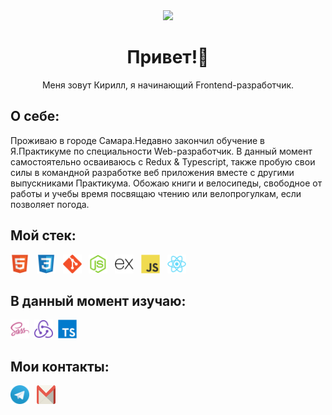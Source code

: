 <div align=center>
  <img src="https://media.giphy.com/media/MeJgB3yMMwIaHmKD4z/giphy.gif" width="200">
  <h1> 
    Привет!👋
  </h1>
  <p>Меня зовут Кирилл, я начинающий Frontend-разработчик.</p>
</div>

## О себе:

<div>
  <p>  Проживаю в городе Самара.Недавно закончил обучение в Я.Практикуме по специальности Web-разработчик. В данный момент самостоятельно осваиваюсь с Redux & Typescript, также пробую свои силы в командной разработке веб приложения вместе с другими выпускниками Практикума. Обожаю книги и велосипеды, свободное от работы и учебы время посвящаю чтению или велопрогулкам, если позволяет погода. </p>
</div>

## Мой стек:

<div>
  <img src="https://github.com/devicons/devicon/blob/master/icons/html5/html5-original.svg" title="html5" alt="html5" width="30" height="30"/>&nbsp&nbsp
  <img src="https://github.com/devicons/devicon/blob/master/icons/css3/css3-original.svg" title="css" alt="css" width="30" height="30"/>&nbsp&nbsp
  <img src="https://github.com/devicons/devicon/blob/master/icons/git/git-original.svg" title="git" alt="git" width="30" height="30"/>&nbsp&nbsp
  <img src="https://github.com/devicons/devicon/blob/master/icons/nodejs/nodejs-original.svg" title="nodejs" alt="nodejs" width="30" height="30"/>&nbsp&nbsp
  <img src="https://github.com/devicons/devicon/blob/master/icons/express/express-original.svg" title="express" alt="express" width="30" height="30">&nbsp&nbsp
  <img src="https://github.com/devicons/devicon/blob/master/icons/javascript/javascript-original.svg" title="javascript" alt="javascript" width="30" height="30"/>&nbsp&nbsp
  <img src="https://github.com/devicons/devicon/blob/master/icons/react/react-original.svg" title="reactjs" alt="reactjs" width="30" height="30"/>&nbsp
</div>

## В данный момент изучаю:

<div>
  <img src="https://github.com/devicons/devicon/blob/master/icons/sass/sass-original.svg" title="sass" alt="sass" width="30" height="30"/>&nbsp
  <img src="https://github.com/devicons/devicon/blob/master/icons/redux/redux-original.svg" title="redux" alt="redux" width="30" height="30"/>&nbsp
  <img src="https://github.com/devicons/devicon/blob/master/icons/typescript/typescript-original.svg" title="redux" alt="redux" width="30" height="30"/>&nbsp
</div>

## Мои контакты:

<div>
  <a href="https://t.me/Kir163"><img src="./images/telegram.svg" title="telegram" alt="telegram" width="30" height="30"></a>&nbsp&nbsp
  <a href="mailto:burgov@mail.ru"><img src="./images/gmail.svg" title="email" alt="email" width="30" height="30"></a>
</div>
<!--
**h1ze/h1ze** is a ✨ _special_ ✨ repository because its `README.md` (this file) appears on your GitHub profile.

Here are some ideas to get you started:

- 🔭 I’m currently working on ...
- 🌱 I’m currently learning ...
- 👯 I’m looking to collaborate on ...
- 🤔 I’m looking for help with ...
- 💬 Ask me about ...
- 📫 How to reach me: ...
- 😄 Pronouns: ...
- ⚡ Fun fact: ...
  -->
